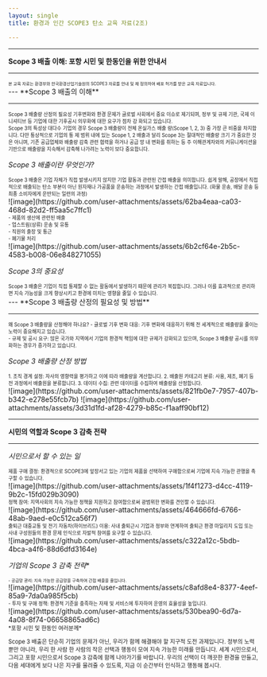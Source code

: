 ```yaml
---
layout: single
title: 환경과 인간 SCOPE3 탄소 교육 자료(2조)

---
```



---

**Scope 3 배출 이해: 포항 시민 및 한동인을 위한 안내서**

---

<div style="font-size: 0.6em;">
본 교육 자료는 환경부와 한국환경산업기술원의 SCOPE3 자료를 안내 및 재 정의하여 배포 허가를 받은 교육 자료입니다.
</div>
---
**Scope 3 배출의 이해**

---
<div style="font-size: 0.7em;">
Scope 3 배출량 산정의 필요성
기후변화와 환경 문제가 글로벌 사회에서 중요 이슈로 제기되며, 정부 및 규제 
기관, 국제 이니셔티브 등 기업에 대한 기후공시 의무화에 대한 요구가 점차 강
화되고 있습니다. 
</div>
<div style="font-size: 0.7em;">
Scope 3의 특성상 대다수 기업의 경우 Scope 3 배출량이 전체 온실가스 배출
량(Scope 1, 2, 3) 중 가장 큰 비중을 차지합니다. 다만 통상적으로 기업의 통
제 범위 내에 있는 Scope 1, 2 배출과 달리 Scope 3는 절대적인 배출량 크기
가 중요한 것은 아니며, 기존 공급업체와 배출량 감축 관련 협력을 하거나 공급
망 내 변화를 취하는 등 주 이해관계자와의 커뮤니케이션을 기반으로 배출량을 
지속해서 감축해 나가려는 노력이 보다 중요합니다.
</div>

*Scope 3 배출이란 무엇인가?*
<div style="font-size: 0.7em;">
Scope 3 배출은 기업 자체가 직접 발생시키지 않지만 기업 활동과 관련된 간접 배출을 의미합니다. 쉽게 말해, 공장에서 직접적으로 배출되는 탄소 부분이 아닌 원자재나 가공품을 운송하는 과정에서 발생하는 간접 배출입니다. (화물 운송, 배달 운송 등 최종 소비자에게 운반되는 일련의 과정)
</div>
![image](https://github.com/user-attachments/assets/62ba4eaa-ca03-468d-82d2-ff5aa5c7ffc1)
<div style="font-size: 0.7em;">
- 제품의 생산에 관련된 배출
</div>
<div style="font-size: 0.7em;">
- 업스트림(상류) 운송 및 유통
</div>
<div style="font-size: 0.7em;">
- 직원의 출장 및 통근
</div>
<div style="font-size: 0.7em;">
- 폐기물 처리
</div>
![image](https://github.com/user-attachments/assets/6b2cf64e-2b5c-4583-b008-06e848271055)


*Scope 3의 중요성*
<div style="font-size: 0.7em;">
Scope 3 배출은 기업이 직접 통제할 수 없는 활동에서 발생하기 때문에 관리가 복잡합니다. 그러나 이를 효과적으로 관리하면 지속 가능성을 크게 향상시키고 환경에 미치는 영향을 줄일 수 있습니다.
</div>
---
**Scope 3 배출량 산정의 필요성 및 방법**

---
<div style="font-size: 0.7em;">
왜 Scope 3 배출량을 산정해야 하나요?
- 글로벌 기후 변화 대응: 기후 변화에 대응하기 위해 전 세계적으로 배출량을 줄이는 노력이 중요해지고 있습니다.
  </div>
  <div style="font-size: 0.7em;">
- 규제 및 공시 요구: 많은 국가와 지역에서 기업의 환경적 책임에 대한 규제가 강화되고 있으며, Scope 3 배출량 공시를 의무화하는 경우가 증가하고 있습니다.
</div>

*Scope 3 배출량 산정 방법*
<div style="font-size: 0.7em;">
1. 조직 경계 설정: 자사의 영향력을 평가하고 이에 따라 배출량을 계산합니다.
2. 배출원 카테고리 분류: 사용, 제조, 폐기 등 전 과정에서 배출원을 분류합니다.
3. 데이터 수집: 관련 데이터를 수집하여 배출량을 산정합니다.
</div>
![image](https://github.com/user-attachments/assets/821fb0e7-7957-407b-b342-e278e55fcb7b)
![image](https://github.com/user-attachments/assets/3d31d1fd-af28-4279-b85c-f1aaff90bf12)


---
**시민의 역할과 Scope 3 감축 전략**

---

*시민으로서 할 수 있는 일*
<div style="font-size: 0.7em;">
 제품 구매 결정: 환경적으로 SCOPE3에 앞장서고 있는 기업의 제품을 선택하여 구매함으로써 기업에 지속 가능한 관행을 촉구할 수 있습니다.
</div>
  ![image](https://github.com/user-attachments/assets/1f4f1273-d4cc-4119-9b2c-15fd029b3090)
<div style="font-size: 0.7em;">
 정책 참여: 지역사회의 지속 가능한 정책을 지원하고 참여함으로써 광범위한 변화를 견인할 수 있습니다.
</div>
  ![image](https://github.com/user-attachments/assets/464666fd-6766-48ab-9aed-e0c512ca56f7)
<div style="font-size: 0.7em;">
 출퇴근 대중교통 및 전기 자동차(하이브리드) 이용: 사내 출퇴근시 기업과 정부와 연계하여 출퇴근 환경 마일리지 도입 또는 사내 구성원들의 환경 문제 인식으로 자발적 참여를 요구할 수 있습니다.
</div>
![image](https://github.com/user-attachments/assets/c322a12c-5bdb-4bca-a4f6-88d6dfd3164e)

*기업의 Scope 3 감축 전략**
<div style="font-size: 0.6em;">
- 공급망 관리: 지속 가능한 공급망을 구축하여 간접 배출을 줄입니다.
</div>
  ![image](https://github.com/user-attachments/assets/c8afd8e4-8377-4eef-85a9-7da0a985f5cb)
<div style="font-size: 0.7em;">
- 투자 및 구매 정책: 환경적 기준을 충족하는 자재 및 서비스에 투자하여 운영의 효율성을 높입니다.
</div>
 ![image](https://github.com/user-attachments/assets/530bea90-6d7a-4a08-8f74-06658865ad6c)

<div style="font-size: 0.8em;">
*포항 시민 및 한동인 여러분께*

Scope 3 배출은 단순히 기업의 문제가 아닌, 우리가 함께 해결해야 할 지구적 도전 과제입니다. 정부의 노력뿐만 아니라, 우리 한 사람 한 사람의 작은 선택과 행동이 모여 지속 가능한 미래를 만듭니다. 세계 시민으로서, 그리고 포항 시민으로서 Scope 3 감축에 함께 나아가기를 바랍니다. 우리의 선택이 더 깨끗한 환경을 만들고, 다음 세대에게 보다 나은 지구를 물려줄 수 있도록, 지금 이 순간부터 인식하고 행동해 봅시다.

</div>
